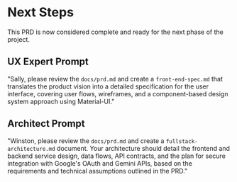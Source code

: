 # Next Steps

This PRD is now considered complete and ready for the next phase of the project.

## UX Expert Prompt

"Sally, please review the `docs/prd.md` and create a `front-end-spec.md` that translates the product vision into a detailed specification for the user interface, covering user flows, wireframes, and a component-based design system approach using Material-UI."

## Architect Prompt

"Winston, please review the `docs/prd.md` and create a `fullstack-architecture.md` document. Your architecture should detail the frontend and backend service design, data flows, API contracts, and the plan for secure integration with Google's OAuth and Gemini APIs, based on the requirements and technical assumptions outlined in the PRD."
